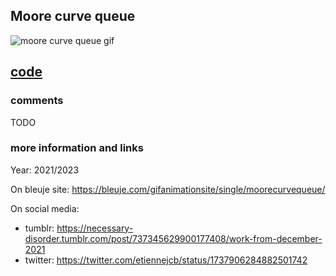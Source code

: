 ## Moore curve queue

![moore curve queue gif](https://bleuje.com/gifset/2023/2023_12_moorecurvequeue.gif)

## [code](https://github.com/Bleuje/processing-animations-code/blob/main/code/moorecurvequeue/moorecurvequeue.pde)

### comments

TODO

### more information and links

Year: 2021/2023

On bleuje site: https://bleuje.com/gifanimationsite/single/moorecurvequeue/

On social media:
 - tumblr: https://necessary-disorder.tumblr.com/post/737345629900177408/work-from-december-2021
 - twitter: https://twitter.com/etiennejcb/status/1737906284882501742
